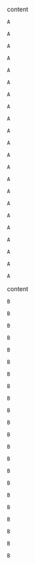content

    A

    A

    A

    A

    A

    A

    A

    A

    A

    A

    A

    A

    A

    A

    A

    A

    A

    A

    A

    A

    A

    A

content

    B

    B

    B

    B

    B

    B

    B

    B

    B

    B

    B

    B

    B

    B

    B

    B

    B

    B

    B

    B

    B

    B
